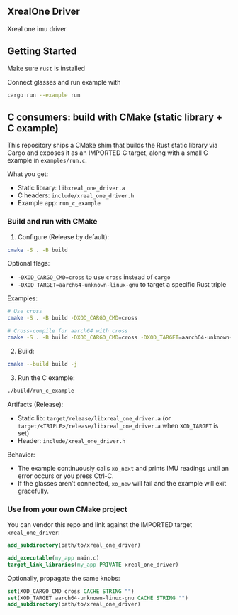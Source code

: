 ## XrealOne Driver

Xreal one imu driver

## Getting Started

Make sure `rust` is installed

Connect glasses and run example with

```sh
cargo run --example run
```

## C consumers: build with CMake (static library + C example)

This repository ships a CMake shim that builds the Rust static library via Cargo and exposes it as an IMPORTED C target, along with a small C example in `examples/run.c`.

What you get:
- Static library: `libxreal_one_driver.a`
- C headers: `include/xreal_one_driver.h`
- Example app: `run_c_example`

### Build and run with CMake

1) Configure (Release by default):

```sh
cmake -S . -B build
```

Optional flags:
- `-DXOD_CARGO_CMD=cross` to use `cross` instead of `cargo`
- `-DXOD_TARGET=aarch64-unknown-linux-gnu` to target a specific Rust triple

Examples:

```sh
# Use cross
cmake -S . -B build -DXOD_CARGO_CMD=cross

# Cross-compile for aarch64 with cross
cmake -S . -B build -DXOD_CARGO_CMD=cross -DXOD_TARGET=aarch64-unknown-linux-gnu
```

2) Build:

```sh
cmake --build build -j
```

3) Run the C example:

```sh
./build/run_c_example
```

Artifacts (Release):
- Static lib: `target/release/libxreal_one_driver.a` (or `target/<TRIPLE>/release/libxreal_one_driver.a` when `XOD_TARGET` is set)
- Header: `include/xreal_one_driver.h`

Behavior:
- The example continuously calls `xo_next` and prints IMU readings until an error occurs or you press Ctrl-C.
- If the glasses aren’t connected, `xo_new` will fail and the example will exit gracefully.

### Use from your own CMake project

You can vendor this repo and link against the IMPORTED target `xreal_one_driver`:

```cmake
add_subdirectory(path/to/xreal_one_driver)

add_executable(my_app main.c)
target_link_libraries(my_app PRIVATE xreal_one_driver)
```

Optionally, propagate the same knobs:

```cmake
set(XOD_CARGO_CMD cross CACHE STRING "")
set(XOD_TARGET aarch64-unknown-linux-gnu CACHE STRING "")
add_subdirectory(path/to/xreal_one_driver)
```
